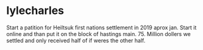 # lylecharles
Start a patition for Heiltsuk first nations settlement in 2019 aprox jan. Start it online and than put it on the block of hastings main. 75. Million dollers we settled and only received half of if weres the other half.
